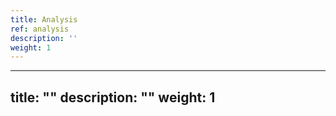 ```yaml
---
title: Analysis
ref: analysis
description: ''
weight: 1
---
```

---
title: ""
description: ""
weight: 1
---